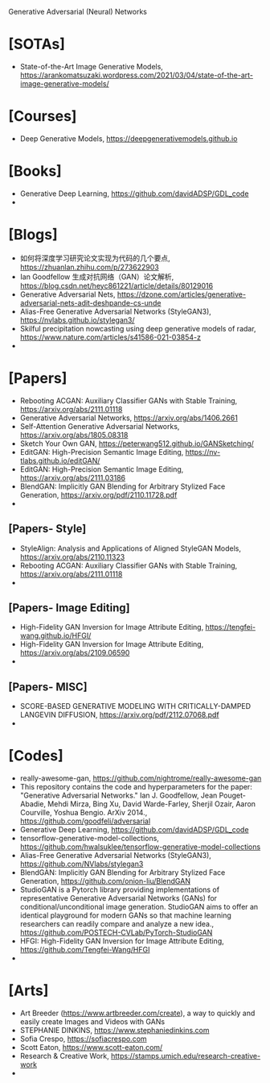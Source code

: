 Generative Adversarial (Neural) Networks


# [SOTAs]
+ State-of-the-Art Image Generative Models, https://arankomatsuzaki.wordpress.com/2021/03/04/state-of-the-art-image-generative-models/

# [Courses]
+ Deep Generative Models, https://deepgenerativemodels.github.io


# [Books]
+ Generative Deep Learning, https://github.com/davidADSP/GDL_code
+ 

# [Blogs]
+ 如何将深度学习研究论文实现为代码的几个要点, https://zhuanlan.zhihu.com/p/273622903
+ Ian Goodfellow 生成对抗网络（GAN）论文解析, https://blog.csdn.net/heyc861221/article/details/80129016
+ Generative Adversarial Nets, https://dzone.com/articles/generative-adversarial-nets-adit-deshpande-cs-unde
+ Alias-Free Generative Adversarial Networks (StyleGAN3), https://nvlabs.github.io/stylegan3/
+ Skilful precipitation nowcasting using deep generative models of radar, https://www.nature.com/articles/s41586-021-03854-z
+ 

# [Papers]
+ Rebooting ACGAN: Auxiliary Classifier GANs with Stable Training, https://arxiv.org/abs/2111.01118
+ Generative Adversarial Networks, https://arxiv.org/abs/1406.2661
+ Self-Attention Generative Adversarial Networks, https://arxiv.org/abs/1805.08318
+ Sketch Your Own GAN, https://peterwang512.github.io/GANSketching/
+ EditGAN: High-Precision Semantic Image Editing, https://nv-tlabs.github.io/editGAN/
+ EditGAN: High-Precision Semantic Image Editing, https://arxiv.org/abs/2111.03186
+ BlendGAN: Implicitly GAN Blending for Arbitrary Stylized Face Generation, https://arxiv.org/pdf/2110.11728.pdf
+ 

## [Papers- Style]
+ StyleAlign: Analysis and Applications of Aligned StyleGAN Models, https://arxiv.org/abs/2110.11323
+ Rebooting ACGAN: Auxiliary Classifier GANs with Stable Training, https://arxiv.org/abs/2111.01118
+ 

## [Papers- Image Editing]
+ High-Fidelity GAN Inversion for Image Attribute Editing, https://tengfei-wang.github.io/HFGI/
+ High-Fidelity GAN Inversion for Image Attribute Editing, https://arxiv.org/abs/2109.06590
+ 


## [Papers- MISC]
+ SCORE-BASED GENERATIVE MODELING WITH CRITICALLY-DAMPED LANGEVIN DIFFUSION, https://arxiv.org/pdf/2112.07068.pdf
+ 

# [Codes]
+ really-awesome-gan, https://github.com/nightrome/really-awesome-gan
+ This repository contains the code and hyperparameters for the paper: "Generative Adversarial Networks." Ian J. Goodfellow, Jean Pouget-Abadie, Mehdi Mirza, Bing Xu, David Warde-Farley, Sherjil Ozair, Aaron Courville, Yoshua Bengio. ArXiv 2014., https://github.com/goodfeli/adversarial
+ Generative Deep Learning, https://github.com/davidADSP/GDL_code
+ tensorflow-generative-model-collections, https://github.com/hwalsuklee/tensorflow-generative-model-collections
+ Alias-Free Generative Adversarial Networks (StyleGAN3), https://github.com/NVlabs/stylegan3
+ BlendGAN: Implicitly GAN Blending for Arbitrary Stylized Face Generation, https://github.com/onion-liu/BlendGAN
+ StudioGAN is a Pytorch library providing implementations of representative Generative Adversarial Networks (GANs) for conditional/unconditional image generation. StudioGAN aims to offer an identical playground for modern GANs so that machine learning researchers can readily compare and analyze a new idea., https://github.com/POSTECH-CVLab/PyTorch-StudioGAN
+ HFGI: High-Fidelity GAN Inversion for Image Attribute Editing, https://github.com/Tengfei-Wang/HFGI
+ 

# [Arts]
+ Art Breeder (https://www.artbreeder.com/create), a way to quickly and easily create Images and Videos with GANs
+ STEPHANIE DINKINS, https://www.stephaniedinkins.com
+ Sofia Crespo, https://sofiacrespo.com
+ Scott Eaton, https://www.scott-eaton.com/
+ Research & Creative Work, https://stamps.umich.edu/research-creative-work
+ 

